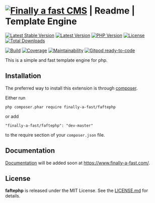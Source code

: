 [![Finally a fast CMS](https://www.finally-a-fast.com/logos/logo-cms-readme.jpg)](https://www.finally-a-fast.com/) | Readme | Template Engine
================================================

[![Latest Stable Version](https://img.shields.io/packagist/v/finally-a-fast/faftephp?label=stable&style=flat-square)](https://packagist.org/packages/finally-a-fast/faftephp)
[![Latest Version](https://img.shields.io/packagist/v/finally-a-fast/faftephp?include_prereleases&label=unstable&style=flat-square)](https://packagist.org/packages/finally-a-fast/faftephp)
[![PHP Version](https://img.shields.io/packagist/php-v/finally-a-fast/faftephp/dev-master?style=flat-square)](https://www.php.net/downloads.php)
[![License](https://img.shields.io/packagist/l/finally-a-fast/faftephp?style=flat-square)](https://packagist.org/packages/finally-a-fast/faftephp)
[![Total Downloads](https://img.shields.io/packagist/dt/finally-a-fast/faftephp?style=flat-square)](https://packagist.org/packages/finally-a-fast/faftephp)

[![Build](https://img.shields.io/gitlab/pipeline/finally-a-fast/faftephp/dev)](https://gitlab.com/finally-a-fast/faftephp/-/pipelines/latest)
[![Coverage](https://img.shields.io/gitlab/coverage/finally-a-fast/faftephp/dev)](https://gitlab.com/finally-a-fast/faftephp/-/pipelines/latest)
[![Maintainability](https://img.shields.io/codeclimate/maintainability/finally-a-fast/faftephp)](https://codeclimate.com/github/finally-a-fast/faftephp/maintainability)
[![Gitpod ready-to-code](https://img.shields.io/badge/Gitpod-ready--to--code-blue?logo=gitpod)](https://gitpod.io/#https://gitlab.com/finally-a-fast/faftephp)


This is a simple and fast template engine for php.

Installation
------------

The preferred way to install this extension is through [composer](https://getcomposer.org/download/).

Either run
```
php composer.phar require finally-a-fast/faftephp
```
or add
```
"finally-a-fast/faftephp": "dev-master"
```
to the require section of your `composer.json` file.

Documentation
------------

[Documentation](https://www.finally-a-fast.com/) will be added soon at https://www.finally-a-fast.com/.

License
-------

**faftephp** is released under the MIT License. See the [LICENSE.md](LICENSE.md) for details.
